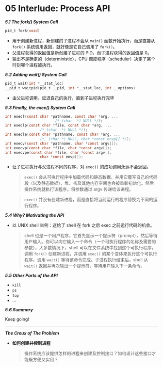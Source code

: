 # 05 Interlude: Process API

***5.1 The fork() System Call***

```c
pid_t fork(void)
```
- 用于创建新进程，新创建的子进程不会从 `main()` 函数开始执行，而是直接从 `fork()` 系统调用返回，就好像是它自己调用了 `fork()`。
- 父进程获得的返回值是新创建子进程的 PID，而子进程获得的返回值是 0。
- 输出不是确定的（deterministic），CPU 调度程序（scheduler）决定了某个时刻哪个进程被执行。

***5.2 Adding wait() System Call***

```c
pid_t wait(int *__stat_loc)
__pid_t waitpid(pid_t __pid, int *__stat_loc, int __options)
```
- 由父进程调用，延迟自己的执行，直到子进程执行完毕

***5.3 Finally, the exec() System Call***

```c
int execl(const char *pathname, const char *arg, ...
                       /* (char  *) NULL */);
int execlp(const char *file, const char *arg, ...
                /* (char  *) NULL */);
int execle(const char *pathname, const char *arg, ...
                /*, (char *) NULL, char *const envp[] */);
int execv(const char *pathname, char *const argv[]);
int execvp(const char *file, char *const argv[]);
int execvpe(const char *file, char *const argv[],
                char *const envp[]);
```

- 让子进程执行与父进程不同的程序，对 `exec()` 的成功调用永远不会返回。

  > `exec()` 会从可执行程序中加载代码和静态数据，并用它覆写自己的代码段（以及静态数据），堆、栈及其他内存空间也会被重新初始化。然后操作系统就执行该程序，将参数通过 argv 传递给该进程。

  > `exec()` 并没有创建新进程，而是直接将当前运行的程序替换为不同的运行程序。

***5.4 Why? Motivating the API***

- 以 UNIX shell 举例：这给了 shell 在 fork 之后 exec 之前运行代码的机会。

  > shell 也是一个用户程序，它首先显示一个提示符（prompt），然后等待用户输入。你可以向它输入一个命令（一个可执行程序的名称及需要的参数），大多数情况下，shell 可以在文件系统中找到这个可执行程序，调用 `fork()` 创建新进程，并调用 `exec()` 的某个变体来执行这个可执行程序，调用 `wait()` 等待该命令完成。子进程执行结束后，shell 从 `wait()` 返回并再次输出一个提示符，等待用户输入下一条命令。

***5.5 Other Parts of the API***

- `kill`
- `ps`
- `top`
- ...

***5.6 Summary***

Keep going!

---
***The Creux of The Problem***

- **如何创建并控制进程**

    > 操作系统应该提供怎样的进程来创建及控制接口？如何设计这些接口才能既方便又实用？
